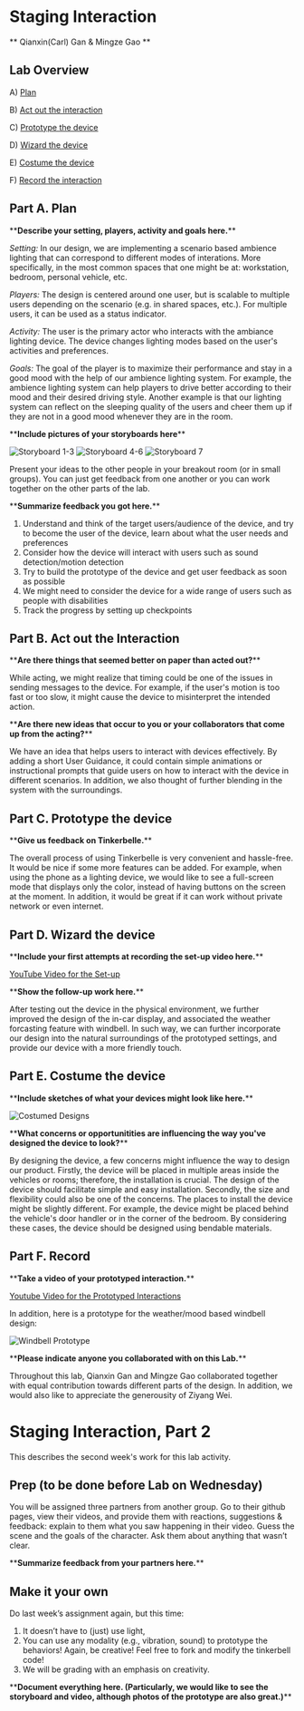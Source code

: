 

# Staging Interaction

\*\* Qianxin(Carl) Gan & Mingze Gao \*\*

## Lab Overview

A) [Plan](#part-a-plan) 

B) [Act out the interaction](#part-b-act-out-the-interaction) 

C) [Prototype the device](#part-c-prototype-the-device)

D) [Wizard the device](#part-d-wizard-the-device) 

E) [Costume the device](#part-e-costume-the-device)

F) [Record the interaction](#part-f-record)

## Part A. Plan 

\*\***Describe your setting, players, activity and goals here.**\*\*

_Setting:_ In our design, we are implementing a scenario based ambience lighting that can correspond to different modes of interations. More specifically, in the most common spaces that one might be at: workstation, bedroom, personal vehicle, etc.

_Players:_ The design is centered around one user, but is scalable to multiple users depending on the scenario (e.g. in shared spaces, etc.). For multiple users, it can be used as a status indicator.

_Activity:_ The user is the primary actor who interacts with the ambiance lighting device. The device changes lighting modes based on the user's activities and preferences.

_Goals:_ The goal of the player is to maximize their performance and stay in a good mood with the help of our ambience lighting system. For example, the ambience lighting system can help players to drive better according to their mood and their desired driving style. Another example is that our lighting system can reflect on the sleeping quality of the users and cheer them up if they are not in a good mood whenever they are in the room.

\*\***Include pictures of your storyboards here**\*\*

![Storyboard 1-3](media/storyboard-1.png)
![Storyboard 4-6](media/storyboard-2.png)
![Storyboard 7](media/storyboard-3.png)


Present your ideas to the other people in your breakout room (or in small groups). You can just get feedback from one another or you can work together on the other parts of the lab.

\*\***Summarize feedback you got here.**\*\*

1. Understand and think of the target users/audience of the device, and try to become the user of the device, learn about what the user needs and preferences
2. Consider how the device will interact with users such as sound detection/motion detection
3. Try to build the prototype of the device and get user feedback as soon as possible
4. We might need to consider the device for a wide range of users such as people with disabilities
5. Track the progress by setting up checkpoints 


## Part B. Act out the Interaction

\*\***Are there things that seemed better on paper than acted out?**\*\*

While acting, we might realize that timing could be one of the issues in sending messages to the device. For example, if the user's motion is too fast or too slow, it might cause the device to misinterpret the intended action. 

\*\***Are there new ideas that occur to you or your collaborators that come up from the acting?**\*\*

We have an idea that helps users to interact with devices effectively. By adding a short User Guidance, it could contain simple animations or instructional prompts that guide users on how to interact with the device in different scenarios. In addition, we also thought of further blending in the system with the surroundings.


## Part C. Prototype the device

\*\***Give us feedback on Tinkerbelle.**\*\*

The overall process of using Tinkerbelle is very convenient and hassle-free. It would be nice if some more features can be added. For example, when using the phone as a lighting device, we would like to see a full-screen mode that displays only the color, instead of having buttons on the screen at the moment. In addition, it would be great if it can work without private network or even internet.

## Part D. Wizard the device

\*\***Include your first attempts at recording the set-up video here.**\*\*

[YouTube Video for the Set-up](https://youtube.com/shorts/tdQswdd_Q1Q?feature=share)

\*\***Show the follow-up work here.**\*\*

After testing out the device in the physical environment, we further improved the design of the in-car display, and associated the weather forcasting feature with windbell. In such way, we can further incorporate our design into the natural surroundings of the prototyped settings, and provide our device with a more friendly touch.


## Part E. Costume the device

\*\***Include sketches of what your devices might look like here.**\*\*

![Costumed Designs](media/costumed_sketches.jpg)

\*\***What concerns or opportunitities are influencing the way you've designed the device to look?**\*\*

By designing the device, a few concerns might influence the way to design our product. Firstly, the device will be placed in multiple areas inside the vehicles or rooms; therefore, the installation is crucial. The design of the device should facilitate simple and easy installation. Secondly, the size and flexibility could also be one of the concerns. The places to install the device might be slightly different. For example, the device might be placed behind the vehicle's door handler or in the corner of the bedroom. By considering these cases, the device should be designed using bendable materials.

## Part F. Record

\*\***Take a video of your prototyped interaction.**\*\*

[Youtube Video for the Prototyped Interactions](https://youtube.com/shorts/-T5DoJo7uYs?feature=share)

In addition, here is a prototype for the weather/mood based windbell design:

![Windbell Prototype](media/windbell_prototype.gif)


\*\***Please indicate anyone you collaborated with on this Lab.**\*\*

Throughout this lab, Qianxin Gan and Mingze Gao collaborated together with equal contribution towards different parts of the design. In addition, we would also like to appreciate the generousity of Ziyang Wei.

# Staging Interaction, Part 2 

This describes the second week's work for this lab activity.


## Prep (to be done before Lab on Wednesday)

You will be assigned three partners from another group. Go to their github pages, view their videos, and provide them with reactions, suggestions & feedback: explain to them what you saw happening in their video. Guess the scene and the goals of the character. Ask them about anything that wasn’t clear. 

\*\***Summarize feedback from your partners here.**\*\*

## Make it your own

Do last week’s assignment again, but this time: 
1) It doesn’t have to (just) use light, 
2) You can use any modality (e.g., vibration, sound) to prototype the behaviors! Again, be creative! Feel free to fork and modify the tinkerbell code! 
3) We will be grading with an emphasis on creativity. 

\*\***Document everything here. (Particularly, we would like to see the storyboard and video, although photos of the prototype are also great.)**\*\*
